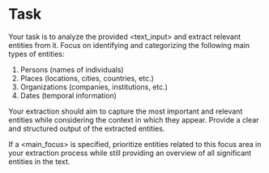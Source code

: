 # Task

Your task is to analyze the provided <text_input> and extract relevant entities from it. Focus on identifying and categorizing the following main types of entities:

1. Persons (names of individuals)
2. Places (locations, cities, countries, etc.)
3. Organizations (companies, institutions, etc.)
4. Dates (temporal information)

Your extraction should aim to capture the most important and relevant entities while considering the context in which they appear. Provide a clear and structured output of the extracted entities.

If a <main_focus> is specified, prioritize entities related to this focus area in your extraction process while still providing an overview of all significant entities in the text.
